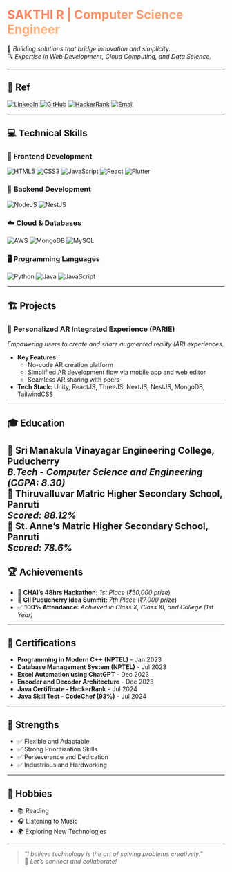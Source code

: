 
## <h1><span style="background: linear-gradient(to right, #ff7e5f, #feb47b); -webkit-background-clip: text; color: transparent;">SAKTHI R | Computer Science Engineer</span></h1>  
🚀 *Building solutions that bridge innovation and simplicity.*  
🔍 *Expertise in Web Development, Cloud Computing, and Data Science.*

---
## 📄 **Ref**  

[![LinkedIn](https://img.shields.io/badge/LinkedIn-%230077B5.svg?style=for-the-badge&logo=linkedin&logoColor=white)](https://www.linkedin.com/in/sakthirajaraman114)  [![GitHub](https://img.shields.io/badge/GitHub-%2312100E.svg?style=for-the-badge&logo=github&logoColor=white)](https://github.com/SAKTHI7R)  [![HackerRank](https://img.shields.io/badge/HackerRank-%232EC866.svg?style=for-the-badge&logo=hackerrank&logoColor=white)](https://www.hackerrank.com/profile/sakthirajaraman1)  [![Email](https://img.shields.io/badge/Email-%23D14836.svg?style=for-the-badge&logo=gmail&logoColor=white)](mailto:sakthirajaraman74@gmail.com)  

---
## 💻 **Technical Skills**  
### 🚀 **Frontend Development**

![HTML5](https://img.shields.io/badge/HTML5-%23E34F26.svg?style=for-the-badge&logo=html5&logoColor=white)  ![CSS3](https://img.shields.io/badge/CSS3-%231572B6.svg?style=for-the-badge&logo=css3&logoColor=white)  ![JavaScript](https://img.shields.io/badge/JavaScript-%23F7DF1E.svg?style=for-the-badge&logo=javascript&logoColor=black)  ![React](https://img.shields.io/badge/React-%2320232a.svg?style=for-the-badge&logo=react&logoColor=%2361DAFB)  ![Flutter](https://img.shields.io/badge/Flutter-%2302569B.svg?style=for-the-badge&logo=flutter&logoColor=white)  
### 🔧 **Backend Development**
![NodeJS](https://img.shields.io/badge/Node.js-%2343853D.svg?style=for-the-badge&logo=node.js&logoColor=white)  ![NestJS](https://img.shields.io/badge/NestJS-%23E0234E.svg?style=for-the-badge&logo=nestjs&logoColor=white)  
### ☁️ **Cloud & Databases**
![AWS](https://img.shields.io/badge/AWS-%23FF9900.svg?style=for-the-badge&logo=amazon-aws&logoColor=white)  ![MongoDB](https://img.shields.io/badge/MongoDB-%234ea94b.svg?style=for-the-badge&logo=mongodb&logoColor=white)  ![MySQL](https://img.shields.io/badge/MySQL-%234479A1.svg?style=for-the-badge&logo=mysql&logoColor=white)  
### 🖥️ **Programming Languages**
![Python](https://img.shields.io/badge/Python-%233776AB.svg?style=for-the-badge&logo=python&logoColor=white)  ![Java](https://img.shields.io/badge/Java-%23ED8B00.svg?style=for-the-badge&logo=openjdk&logoColor=white)  ![JavaScript](https://img.shields.io/badge/JavaScript-%23F7DF1E.svg?style=for-the-badge&logo=javascript&logoColor=black)  

---

## 🏗️ Projects  
### 🌟 **Personalized AR Integrated Experience (PARIE)**  
*Empowering users to create and share augmented reality (AR) experiences.*  
- **Key Features:**  
  - No-code AR creation platform  
  - Simplified AR development flow via mobile app and web editor  
  - Seamless AR sharing with peers  
- **Tech Stack:** Unity, ReactJS, ThreeJS, NextJS, NestJS, MongoDB, TailwindCSS  
---
## 🎓 **Education**  
📘 **Sri Manakula Vinayagar Engineering College, Puducherry**  
*B.Tech - Computer Science and Engineering (CGPA: 8.30)*  
📗 **Thiruvalluvar Matric Higher Secondary School, Panruti**  
*Scored: 88.12%*  
📙 **St. Anne’s Matric Higher Secondary School, Panruti**  
*Scored: 78.6%*  
---
## 🏆 **Achievements**
- 🥇 **CHAI’s 48hrs Hackathon:** *1st Place* (*₹50,000 prize*)  
- 🏅 **CII Puducherry Idea Summit:** *7th Place* (*₹7,000 prize*)  
- ✅ **100% Attendance:** *Achieved in Class X, Class XI, and College (1st Year)*  
---
## 📜 **Certifications**
- **Programming in Modern C++ (NPTEL)** - Jan 2023  
- **Database Management System (NPTEL)** - Jul 2023  
- **Excel Automation using ChatGPT** - Dec 2023  
- **Encoder and Decoder Architecture** - Dec 2023  
- **Java Certificate - HackerRank** - Jul 2024  
- **Java Skill Test - CodeChef (93%)** - Jul 2024
---
## 🌟 **Strengths**
- ✅ Flexible and Adaptable  
- ✅ Strong Prioritization Skills  
- ✅ Perseverance and Dedication  
- ✅ Industrious and Hardworking  
---
## 🎵 **Hobbies**
- 📚 Reading  
- 🎧 Listening to Music  
- 🌍 Exploring New Technologies  
---
> _"I believe technology is the art of solving problems creatively."_  
🌟 *Let’s connect and collaborate!*  
